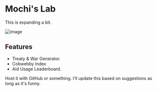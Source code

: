 # Mochi's Lab
This is expanding a bit.

![image](https://github.com/user-attachments/assets/4b87a6fc-d78a-493c-92fb-a4b599198522)

## Features
- Treaty & War Generator.
- Cobwebby Index
- Aid Usage Leaderboard.

Host it with GitHub or something. I'll update this based on suggestions as long as it's funny. 
